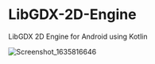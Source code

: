 # LibGDX-2D-Engine
LibGDX 2D Engine for Android using Kotlin

![Screenshot_1635816646](https://user-images.githubusercontent.com/30726492/139772430-7b032e2b-2f0e-4c5a-9f53-08d1dc3a2de4.png)
